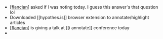- [[flancian]] asked if I was noting today. I guess this answer's that question lol
- Downloaded [[hypothes.is]] browser extension to annotate/highlight articles
- [[flancian]] is giving a talk at [[i annotate]] conference today
- 

[//begin]: # "Autogenerated link references for markdown compatibility"
[flancian]: flancian.md "flancian"
[flancian]: flancian.md "flancian"
[//end]: # "Autogenerated link references"
